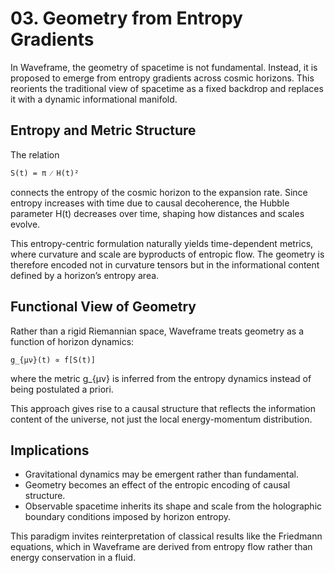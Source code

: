# 03. Geometry from Entropy Gradients

In Waveframe, the geometry of spacetime is not fundamental. Instead, it is proposed to emerge from entropy gradients across cosmic horizons. This reorients the traditional view of spacetime as a fixed backdrop and replaces it with a dynamic informational manifold.

## Entropy and Metric Structure

The relation

    S(t) = π ⁄ H(t)²

connects the entropy of the cosmic horizon to the expansion rate. Since entropy increases with time due to causal decoherence, the Hubble parameter H(t) decreases over time, shaping how distances and scales evolve.

This entropy-centric formulation naturally yields time-dependent metrics, where curvature and scale are byproducts of entropic flow. The geometry is therefore encoded not in curvature tensors but in the informational content defined by a horizon’s entropy area.

## Functional View of Geometry

Rather than a rigid Riemannian space, Waveframe treats geometry as a function of horizon dynamics:

    g_{μν}(t) ∝ f[S(t)]

where the metric g_{μν} is inferred from the entropy dynamics instead of being postulated a priori.

This approach gives rise to a causal structure that reflects the information content of the universe, not just the local energy-momentum distribution.

## Implications

- Gravitational dynamics may be emergent rather than fundamental.
- Geometry becomes an effect of the entropic encoding of causal structure.
- Observable spacetime inherits its shape and scale from the holographic boundary conditions imposed by horizon entropy.

This paradigm invites reinterpretation of classical results like the Friedmann equations, which in Waveframe are derived from entropy flow rather than energy conservation in a fluid.

